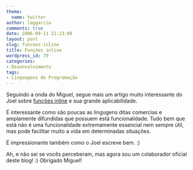```yaml
---
theme:
  name: twitter
author: laggarcia
comments: true
date: 2006-09-11 21:23:00
layout: post
slug: funcoes-inline
title: Funções inline
wordpress_id: 79
categories:
- Desenvolvimento
tags:
- Linguagens de Programação
---
```


Seguindo a onda do Miguel, segue mais um artigo muito interessante do Joel sobre [funções inline](http://www.joelonsoftware.com/items/2006/08/01.html) e sua grande aplicabilidade.

É interessante como são poucas as lingugens ditas comercias e amplamente difundidas que possuem está funcionalidade. Tudo bem que está não é uma funcionalidade extremamente essencial nem sempre útil, mas pode facilitar muito a vida em determinadas situações.

É impressionante também como o Joel escreve bem.  :)

Ah, e não sei se vocês perceberam, mas agora sou um colaborador oficial deste blog! :) Obrigado Miguel!
